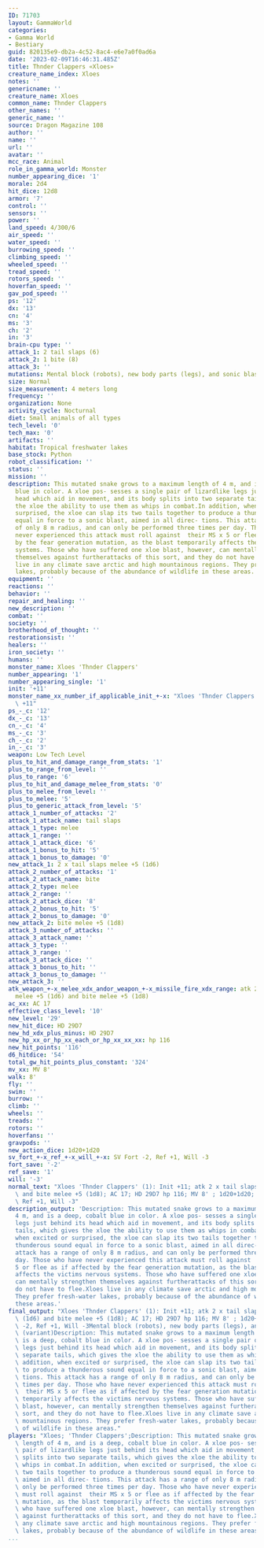 ```yaml
---
ID: 71703
layout: GammaWorld
categories:
- Gamma World
- Bestiary
guid: 820135e9-db2a-4c52-8ac4-e6e7a0f0ad6a
date: '2023-02-09T16:46:31.485Z'
title: Thnder Clappers «Xloes»
creature_name_index: Xloes
notes: ''
genericname: ''
creature_name: Xloes
common_name: Thnder Clappers
other_names: ''
generic_name: ''
source: Dragon Magazine 108
author: ''
name: ''
url: ''
avatar: ''
mcc_race: Animal
role_in_gamma_world: Monster
number_appearing_dice: '1'
morale: 2d4
hit_dice: 12d8
armor: '7'
control: ''
sensors: ''
power: ''
land_speed: 4/300/6
air_speed: ''
water_speed: ''
burrowing_speed: ''
climbing_speed: ''
wheeled_speed: ''
tread_speed: ''
rotors_speed: ''
hoverfan_speed: ''
gav_pod_speed: ''
ps: '12'
dx: '13'
cn: '4'
ms: '3'
ch: '2'
in: '3'
brain-cpu type: ''
attack_1: 2 tail slaps (6)
attack_2: 1 bite (8)
attack_3: ''
mutations: Mental block (robots), new body parts (legs), and sonic blast (variant)
size: Normal
size_measurement: 4 meters long
frequency: ''
organization: None
activity_cycle: Nocturnal
diet: Small animals of all types
tech_level: '0'
tech_max: '0'
artifacts: ''
habitat: Tropical freshwater lakes
base_stock: Python
robot_classification: ''
status: ''
mission: ''
description: This mutated snake grows to a maximum length of 4 m, and is a deep, cobalt
  blue in color. A xloe pos- sesses a single pair of lizardlike legs just behind its
  head which aid in movement, and its body splits into two separate tails, which gives
  the xloe the ability to use them as whips in combat.In addition, when excited or
  surprised, the xloe can slap its two tails together to produce a thunderous sound
  equal in force to a sonic blast, aimed in all direc- tions. This attack has a range
  of only 8 m radius, and can only be performed three times per day. Those who have
  never experienced this attack must roll against  their MS x 5 or flee as if affected
  by the fear generation mutation, as the blast temporarily affects the victims nervous
  systems. Those who have suffered one xloe blast, however, can mentally strengthen
  themselves against furtherattacks of this sort, and they do not have to flee.Xloes
  live in any climate save arctic and high mountainous regions. They prefer fresh-water
  lakes, probably because of the abundance of wildlife in these areas.
equipment: ''
reactions: ''
behavior: ''
repair_and_healing: ''
new_description: ''
combat: ''
society: ''
brotherhood_of_thought: ''
restorationsist: ''
healers: ''
iron_society: ''
humans: ''
monster_name: Xloes 'Thnder Clappers'
number_appearing: '1'
number_appearing_single: '1'
init: '+11'
monster_name_xx_number_if_applicable_init_+-x: "Xloes 'Thnder Clappers' (1): Init\
  \ +11"
ps_-_c: '12'
dx_-_c: '13'
cn_-_c: '4'
ms_-_c: '3'
ch_-_c: '2'
in_-_c: '3'
weapon: Low Tech Level
plus_to_hit_and_damage_range_from_stats: '1'
plus_to_range_from_level: ''
plus_to_range: '6'
plus_to_hit_and_damage_melee_from_stats: '0'
plus_to_melee_from_level: ''
plus_to_melee: '5'
plus_to_generic_attack_from_level: '5'
attack_1_number_of_attacks: '2'
attack_1_attack_name: tail slaps
attack_1_type: melee
attack_1_range: ''
attack_1_attack_dice: '6'
attack_1_bonus_to_hit: '5'
attack_1_bonus_to_damage: '0'
new_attack_1: 2 x tail slaps melee +5 (1d6)
attack_2_number_of_attacks: '1'
attack_2_attack_name: bite
attack_2_type: melee
attack_2_range: ''
attack_2_attack_dice: '8'
attack_2_bonus_to_hit: '5'
attack_2_bonus_to_damage: '0'
new_attack_2: bite melee +5 (1d8)
attack_3_number_of_attacks: ''
attack_3_attack_name: ''
attack_3_type: ''
attack_3_range: ''
attack_3_attack_dice: ''
attack_3_bonus_to_hit: ''
attack_3_bonus_to_damage: ''
new_attack_3: ''
atk_weapon_+-x_melee_xdx_andor_weapon_+-x_missile_fire_xdx_range: atk 2 x tail slaps
  melee +5 (1d6) and bite melee +5 (1d8)
ac_xx: AC 17
effective_class_level: '10'
new_level: '29'
new_hit_dice: HD 29D7
new_hd_xdx_plus_minus: HD 29D7
new_hp_xx_or_hp_xx_each_or_hp_xx_xx_xx: hp 116
new_hit_points: '116'
d6_hitdice: '54'
total_gw_hit_points_plus_constant: '324'
mv_xx: MV 8'
walk: 8'
fly: ''
swim: ''
burrow: ''
climb: ''
wheels: ''
treads: ''
rotors: ''
hoverfans: ''
gravpods: ''
new_action_dice: 1d20+1d20
sv_fort_+-x_ref_+-x_will_+-x: SV Fort -2, Ref +1, Will -3
fort_save: '-2'
ref_save: '1'
will: '-3'
normal_text: "Xloes 'Thnder Clappers' (1): Init +11; atk 2 x tail slaps melee +5 (1d6)\
  \ and bite melee +5 (1d8); AC 17; HD 29D7 hp 116; MV 8' ; 1d20+1d20; SV Fort -2,\
  \ Ref +1, Will -3"
description_output: 'Description: This mutated snake grows to a maximum length of
  4 m, and is a deep, cobalt blue in color. A xloe pos- sesses a single pair of lizardlike
  legs just behind its head which aid in movement, and its body splits into two separate
  tails, which gives the xloe the ability to use them as whips in combat.In addition,
  when excited or surprised, the xloe can slap its two tails together to produce a
  thunderous sound equal in force to a sonic blast, aimed in all direc- tions. This
  attack has a range of only 8 m radius, and can only be performed three times per
  day. Those who have never experienced this attack must roll against  their MS x
  5 or flee as if affected by the fear generation mutation, as the blast temporarily
  affects the victims nervous systems. Those who have suffered one xloe blast, however,
  can mentally strengthen themselves against furtherattacks of this sort, and they
  do not have to flee.Xloes live in any climate save arctic and high mountainous regions.
  They prefer fresh-water lakes, probably because of the abundance of wildlife in
  these areas.'
final_output: "Xloes 'Thnder Clappers' (1): Init +11; atk 2 x tail slaps melee +5\
  \ (1d6) and bite melee +5 (1d8); AC 17; HD 29D7 hp 116; MV 8' ; 1d20+1d20; SV Fort\
  \ -2, Ref +1, Will -3Mental block (robots), new body parts (legs), and sonic blast\
  \ (variant)Description: This mutated snake grows to a maximum length of 4 m, and\
  \ is a deep, cobalt blue in color. A xloe pos- sesses a single pair of lizardlike\
  \ legs just behind its head which aid in movement, and its body splits into two\
  \ separate tails, which gives the xloe the ability to use them as whips in combat.In\
  \ addition, when excited or surprised, the xloe can slap its two tails together\
  \ to produce a thunderous sound equal in force to a sonic blast, aimed in all direc-\
  \ tions. This attack has a range of only 8 m radius, and can only be performed three\
  \ times per day. Those who have never experienced this attack must roll against\
  \  their MS x 5 or flee as if affected by the fear generation mutation, as the blast\
  \ temporarily affects the victims nervous systems. Those who have suffered one xloe\
  \ blast, however, can mentally strengthen themselves against furtherattacks of this\
  \ sort, and they do not have to flee.Xloes live in any climate save arctic and high\
  \ mountainous regions. They prefer fresh-water lakes, probably because of the abundance\
  \ of wildlife in these areas."
players: "Xloes; 'Thnder Clappers';Description: This mutated snake grows to a maximum\
  \ length of 4 m, and is a deep, cobalt blue in color. A xloe pos- sesses a single\
  \ pair of lizardlike legs just behind its head which aid in movement, and its body\
  \ splits into two separate tails, which gives the xloe the ability to use them as\
  \ whips in combat.In addition, when excited or surprised, the xloe can slap its\
  \ two tails together to produce a thunderous sound equal in force to a sonic blast,\
  \ aimed in all direc- tions. This attack has a range of only 8 m radius, and can\
  \ only be performed three times per day. Those who have never experienced this attack\
  \ must roll against  their MS x 5 or flee as if affected by the fear generation\
  \ mutation, as the blast temporarily affects the victims nervous systems. Those\
  \ who have suffered one xloe blast, however, can mentally strengthen themselves\
  \ against furtherattacks of this sort, and they do not have to flee.Xloes live in\
  \ any climate save arctic and high mountainous regions. They prefer fresh-water\
  \ lakes, probably because of the abundance of wildlife in these areas.|"
...
```

